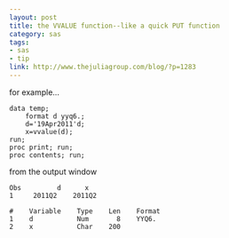 ```yaml
---
layout: post
title: the VVALUE function--like a quick PUT function
category: sas
tags:
- sas
- tip
link: http://www.thejuliagroup.com/blog/?p=1283
---
```


for example…

    data temp;
        format d yyq6.;
        d='19Apr2011'd;
        x=vvalue(d);
    run;
    proc print; run;
    proc contents; run;

from the output window

    Obs         d      x
    1     2011Q2    2011Q2
    
    #    Variable    Type    Len    Format
    1    d           Num       8    YYQ6.
    2    x           Char    200
